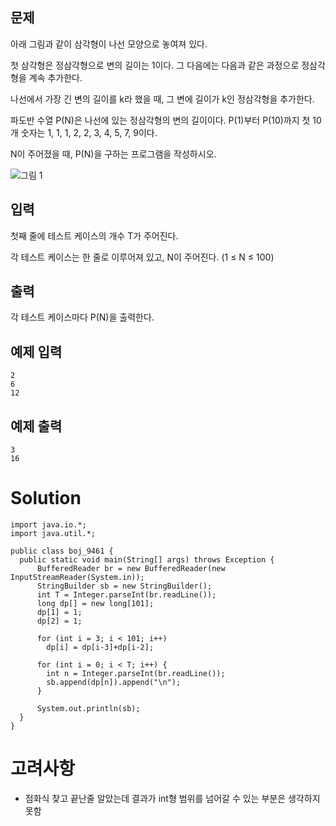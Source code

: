 ## 문제
아래 그림과 같이 삼각형이 나선 모양으로 놓여져 있다. 

첫 삼각형은 정삼각형으로 변의 길이는 1이다. 그 다음에는 다음과 같은 과정으로 정삼각형을 계속 추가한다. 

나선에서 가장 긴 변의 길이를 k라 했을 때, 그 변에 길이가 k인 정삼각형을 추가한다.

파도반 수열 P(N)은 나선에 있는 정삼각형의 변의 길이이다. P(1)부터 P(10)까지 첫 10개 숫자는 1, 1, 1, 2, 2, 3, 4, 5, 7, 9이다.

N이 주어졌을 때, P(N)을 구하는 프로그램을 작성하시오.

![그림 1](https://onlinejudgeimages.s3-ap-northeast-1.amazonaws.com/upload/images/pandovan.png)

## 입력
첫째 줄에 테스트 케이스의 개수 T가 주어진다. 

각 테스트 케이스는 한 줄로 이루어져 있고, N이 주어진다. (1 ≤ N ≤ 100)

## 출력
각 테스트 케이스마다 P(N)을 출력한다.

## 예제 입력
```
2
6
12
```

## 예제 출력
```
3
16
```

# Solution
```
import java.io.*;
import java.util.*;

public class boj_9461 {
  public static void main(String[] args) throws Exception {
      BufferedReader br = new BufferedReader(new InputStreamReader(System.in));
      StringBuilder sb = new StringBuilder();
      int T = Integer.parseInt(br.readLine());
      long dp[] = new long[101];
      dp[1] = 1;
      dp[2] = 1;

      for (int i = 3; i < 101; i++)
        dp[i] = dp[i-3]+dp[i-2];
    
      for (int i = 0; i < T; i++) {
        int n = Integer.parseInt(br.readLine());
        sb.append(dp[n]).append("\n");
      }

      System.out.println(sb);
  }
}
```

# 고려사항
- 점화식 찾고 끝난줄 알았는데 결과가 int형 범위를 넘어갈 수 있는 부분은 생각하지 못함
